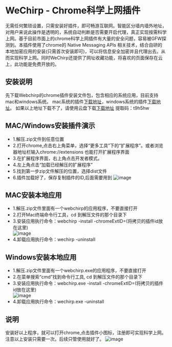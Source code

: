 # WeChirp - Chrome科学上网插件

无需任何繁琐设置，只需安装好插件，即可畅游互联网。智能区分墙内墙外地址，对用户来说此操作是透明的，系统自动判断是否需要开启代理，真正实现按需科学上网。基于目前市面上的chrome科学上网插件有大量的安全问题，容易被GFW探测到。本插件使用了chrome的 Native Messaging APIs 相关技术，结合自研的本地加密应用的安装(只需首次安装即可)，可以将信息安全加密并且代理出去。从而实现科学上网。同时WeChirp还提供了网址收藏功能，将喜欢的页面保存在云上，此功能是免费开放的。
## 安装说明
  先下载Webchirp的chrome插件安装文件包，包含相应的系统应用，目前支持mac和windows系统。
  mac系统的插件[下载地址](https://github.com/wechirp/wechirp/releases/download/1.0/wechirp-mac-1.0.zip)，windows系统的插件[下载地址](https://github.com/wechirp/wechirp/releases/download/1.0/wechirp-windows-1.0.zip)。
  如果以上地址下载不了，请使用云盘下载[下载地址](https://cowtransfer.com/s/1ec0ab1a8c8e43) 提取码：t9h5hw
## MAC/Windows安装插件演示
* 1.解压.zip文件到任意位置
* 2.打开chrome,点击右上角菜单，选择“更多工具”下的“扩展程序”。或者浏览器地址栏输入chrome://extensions 也能打开扩展程序界面
* 3.在扩展程序界面，右上角点击开发者模式。
* 4.左上角点击“加载已经解压的扩展程序”
* 5.找到第一步zip文件解压的位置，选择dist文件
* 6.插件加载好了，保存复制插件的ID,后面需要用到
![image](https://raw.githubusercontent.com/wechirp/wechirp/master/f3.gif)

## MAC安装本地应用
* 1.解压.zip文件里面有一个webchirp的应用程序，不要直接打开
* 2.打开Mac终端命令行工具，cd 到解压文件的那个目录下
* 3.安装应用执行命令：webchirp -install -chromeExtID=(将拷贝的插件id放在这里)                                 
![image](https://raw.githubusercontent.com/wechirp/wechirp/master/f4.gif)
* 4.卸载应用执行命令：wechirp -uninstall   

## Windows安装本地应用
* 1.解压.zip文件里面有一个webchirp.exe的应用程序，不要直接打开
* 2.在菜单搜索“cmd”找到命令行工具, cd 到解压文件的那个目录下
* 3.安装应用执行命令：webchirp.exe -install -chromeExtID=(将拷贝的插件id放在这里)                                 
![image](https://raw.githubusercontent.com/wechirp/wechirp/master/f5.gif)
* 4.卸载应用执行命令：wechirp.exe -uninstall 

## 说明
安装好以上程序，就可以打开chrome,点击插件小图标，注册即可实现科学上网。注意以上安装只需要一次。后续只管使用就好了。
![image](https://raw.githubusercontent.com/wechirp/wechirp/master/f6.gif)
